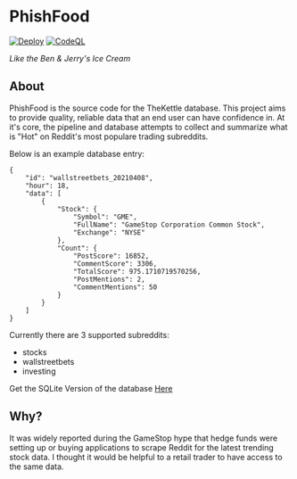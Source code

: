 # PhishFood
[![Deploy](https://github.com/fischersean/phish-food/actions/workflows/deploy.yml/badge.svg)](https://github.com/fischersean/phish-food/actions/workflows/deploy.yml) [![CodeQL](https://github.com/fischersean/phish-food/actions/workflows/codeql-analysis.yml/badge.svg)](https://github.com/fischersean/phish-food/actions/workflows/codeql-analysis.yml)

*Like the Ben & Jerry's Ice Cream*

## About
PhishFood is the source code for the TheKettle database. This project aims to provide quality, reliable data that an end user can have confidence in. At it's core, the pipeline and database attempts to collect and summarize what is "Hot" on Reddit's most populare trading subreddits. 

Below is an example database entry:

```
{
    "id": "wallstreetbets_20210408",
    "hour": 18,
    "data": [
        {
            "Stock": {
                "Symbol": "GME",
                "FullName": "GameStop Corporation Common Stock",
                "Exchange": "NYSE"
            },
            "Count": {
                "PostScore": 16852,
                "CommentScore": 3306,
                "TotalScore": 975.1710719570256,
                "PostMentions": 2,
                "CommentMentions": 50
            }
        }
    ]
}
```

Currently there are 3 supported subreddits:
- stocks
- wallstreetbets
- investing

Get the SQLite Version of the database [Here](https://phishfood-backendnesteds-distributeddatabase03ed3-1wdkfq5b84csx.s3.us-east-2.amazonaws.com/kettle.db)

## Why?
It was widely reported during the GameStop hype that hedge funds were setting up or buying applications to scrape Reddit for the latest trending stock data. I thought it would be helpful to a retail trader to have access to the same data.
